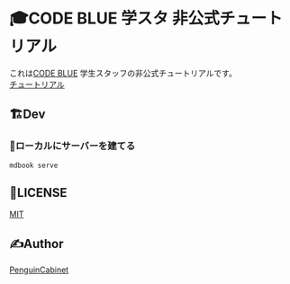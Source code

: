 # 🎓CODE BLUE 学スタ 非公式チュートリアル

これは[CODE BLUE](https://codeblue.jp/) 学生スタッフの非公式チュートリアルです。    
[チュートリアル](https://cb-t.penguincabinet.com)

## 🏗Dev

### 🏢ローカルにサーバーを建てる
```
mdbook serve
```

## 🎫LICENSE

[MIT](./LICENSE)

## ✍Author

[PenguinCabinet](https://github.com/PenguinCabinet)